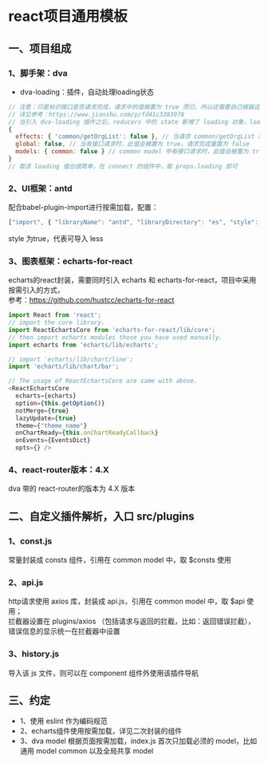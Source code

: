 # react项目通用模板

## **一、项目组成**

### **1、脚手架：dva**

* dva-loading：插件，自动处理loading状态

```javascript
// 注意：只是标识接口是否请求完成，请求中的值被置为 true 而已，所以还需要自己根据这个状态处理 loading 状态
// 详见参考：https://www.jianshu.com/p/fd41c3383978
// 当引入 dva-loading 插件之后，reducers 中的 state 新增了 loading 对象，loading 对象中有三个变量，effects、global、models
{
  effects: { 'common/getOrgList': false }, // 当请求 common/getOrgList action 时，此值会被置为 true，请求完成重置为 false
  global: false, // 当有接口请求时，此值会被置为 true，请求完成重置为 false
  models: { common: false } // common model 中有接口请求时，此值会被置为 true，请求完成重置为 false
}
// 取该 loading 值也很简单，在 connect 的组件中，取 props.loading 即可
```

### **2、UI框架：antd**

配合babel-plugin-import进行按需加载，配置：

```javascript
["import", { "libraryName": "antd", "libraryDirectory": "es", "style": true }]
```

style 为true，代表可导入 less

### **3、图表框架：echarts-for-react**

echarts的react封装，需要同时引入 echarts 和 echarts-for-react，项目中采用按需引入的方式，  
参考：<https://github.com/hustcc/echarts-for-react>

```javascript
import React from 'react';
// import the core library.
import ReactEchartsCore from 'echarts-for-react/lib/core';
// then import echarts modules those you have used manually.
import echarts from 'echarts/lib/echarts';

// import 'echarts/lib/chart/line';
import 'echarts/lib/chart/bar';

// The usage of ReactEchartsCore are same with above.
<ReactEchartsCore
  echarts={echarts}
  option={this.getOption()}
  notMerge={true}
  lazyUpdate={true}
  theme={"theme_name"}
  onChartReady={this.onChartReadyCallback}
  onEvents={EventsDict}
  opts={} />
```

### **4、react-router版本：4.X**

dva 带的 react-router的版本为 4.X 版本

## **二、自定义插件解析，入口 src/plugins**

### **1、const.js**

常量封装成 consts 组件，引用在 common model 中，取 $consts 使用

### **2、api.js**

http请求使用 axios 库，封装成 api.js，引用在 common model 中，取 $api 使用；  
拦截器设置在 plugins/axios （包括请求与返回的拦截，比如：返回错误拦截），错误信息的显示统一在拦截器中设置

### **3、history.js**

导入该 js 文件，则可以在 component 组件外使用该插件导航

## **三、约定**

* 1、使用 eslint 作为编码规范
* 2、echarts组件使用按需加载，详见二次封装的组件
* 3、dva model 根据页面按需加载，index.js 首次只加载必须的 model，比如通用 model common 以及全局共享 model
